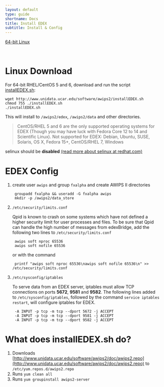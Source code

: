 ```yaml
---
layout: default
type: guide
shortname: Docs
title: Install EDEX
subtitle: Install & Config
---
```


[<paper-button raised role="button" tabindex="0"><core-icon icon="file-download" aria-label="file-download" role="img"></core-icon>64-bit Linux</paper-button>](http://www.unidata.ucar.edu/software/awips2/installEDEX.sh)

<br>

# Linux Download

For 64-bit RHEL/CentOS 5 and 6, download and run the script [installEDEX.sh](http://www.unidata.ucar.edu/software/awips2/installEDEX.sh):

    wget http://www.unidata.ucar.edu/software/awips2/installEDEX.sh
    chmod 755 ./installEDEX.sh
    ./installEDEX.sh

This will install to `/awips2/edex`, `/awips2/data` and other directories.

> CentOS/RHEL 5 and 6 are the only supported operating systems for EDEX (Though you may have luck with Fedora Core 12 to 14 and Scientific Linux). Not supported for EDEX: Debian, Ubuntu, SUSE, Solaris, OS X, Fedora 15+, CentOS/RHEL 7, Windows

selinux should be **disabled** [(read more about selinux at redhat.com)](https://access.redhat.com/documentation/en-US/Red_Hat_Enterprise_Linux/6/html/Security-Enhanced_Linux/sect-Security-Enhanced_Linux-Enabling_and_Disabling_SELinux-Disabling_SELinux.html)
    

# EDEX Config

1. create user `awips` and group `fxalpha` and create AWIPS II directories

        groupadd fxalpha && useradd -G fxalpha awips
        mkdir -p /awips2/data_store

2. `/etc/security/limits.conf`
 
    Qpid is known to crash on some systems which have not defined a higher security limit for user processes and files. To be sure that Qpid can handle the high number of messages from edexBridge, add the following two lines to `/etc/security/limits.conf`
    
        awips soft nproc 65536
        awips soft nofile 65536

    or with the command

        printf "awips soft nproc 65536\nawips soft nofile 65536\n" >> /etc/security/limits.conf

3. `/etc/sysconfig/iptables`

    To serve data from an EDEX server, iptables must allow TCP connections on ports **5672**, **9581** and **9582**. The following lines added to `/etc/sysconfig/iptables`, followed by the command `service iptables restart`, will configure iptables for EDEX.
    
        -A INPUT -p tcp -m tcp --dport 5672 -j ACCEPT
        -A INPUT -p tcp -m tcp --dport 9581 -j ACCEPT
        -A INPUT -p tcp -m tcp --dport 9582 -j ACCEPT


# What does installEDEX.sh do?

1. Downloads [http://www.unidata.ucar.edu/software/awips2/doc/awips2.repo](http://www.unidata.ucar.edu/software/awips2/doc/awips2.repo) to `/etc/yum.repos.d/awips2.repo`
2. Runs `yum clean all`
3. Runs `yum groupinstall awips2-server`
